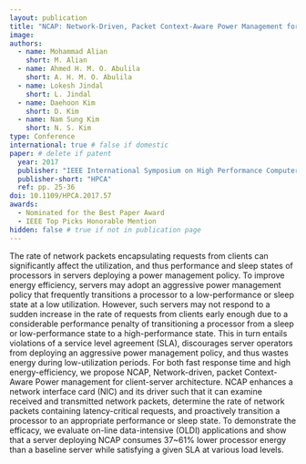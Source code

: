 ```yaml
---
layout: publication
title: "NCAP: Network-Driven, Packet Context-Aware Power Management for Client-Server Architecture"
image:
authors:
  - name: Mohammad Alian
    short: M. Alian
  - name: Ahmed H. M. O. Abulila
    short: A. H. M. O. Abulila
  - name: Lokesh Jindal
    short: L. Jindal
  - name: Daehoon Kim
    short: D. Kim
  - name: Nam Sung Kim
    short: N. S. Kim
type: Conference
international: true # false if domestic
paper: # delete if patent
  year: 2017
  publisher: "IEEE International Symposium on High Performance Computer Architecture"
  publisher-short: "HPCA"
  ref: pp. 25-36
doi: 10.1109/HPCA.2017.57
awards:
  - Nominated for the Best Paper Award
  - IEEE Top Picks Honorable Mention
hidden: false # true if not in publication page
---
```


The rate of network packets encapsulating requests from clients can significantly affect the utilization, and thus performance and sleep states of processors in servers deploying a power management policy. To improve energy efficiency, servers may adopt an aggressive power management policy that frequently transitions a processor to a low-performance or sleep state at a low utilization. However, such servers may not respond to a sudden increase in the rate of requests from clients early enough due to a considerable performance penalty of transitioning a processor from a sleep or low-performance state to a high-performance state. This in turn entails violations of a service level agreement (SLA), discourages server operators from deploying an aggressive power management policy, and thus wastes energy during low-utilization periods. For both fast response time and high energy-efficiency, we propose NCAP, Network-driven, packet Context-Aware Power management for client-server architecture. NCAP enhances a network interface card (NIC) and its driver such that it can examine received and transmitted network packets, determine the rate of network packets containing latency-critical requests, and proactively transition a processor to an appropriate performance or sleep state. To demonstrate the efficacy, we evaluate on-line data-intensive (OLDI) applications and show that a server deploying NCAP consumes 37~61% lower processor energy than a baseline server while satisfying a given SLA at various load levels.